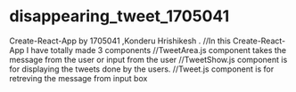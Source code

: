 # disappearing_tweet_1705041
Create-React-App by 1705041 ,Konderu Hrishikesh .
//In this Create-React-App I have totally made 3 components
//TweetArea.js component takes the message from the user or input from the user
//TweetShow.js component is for displaying the tweets done by the users.
//Tweet.js component is for retreving the message from input box

